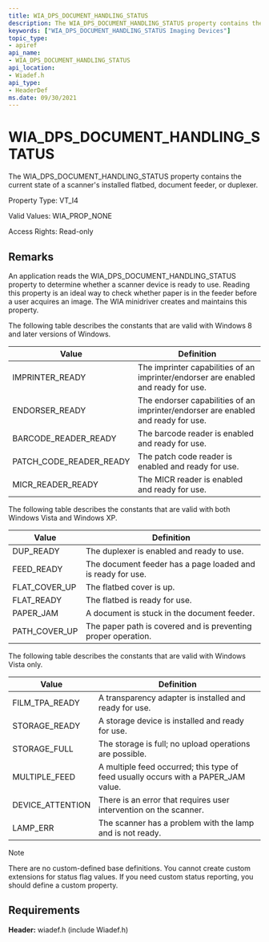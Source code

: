 ```yaml
---
title: WIA_DPS_DOCUMENT_HANDLING_STATUS
description: The WIA_DPS_DOCUMENT_HANDLING_STATUS property contains the current state of a scanner's installed flatbed, document feeder, or duplexer.
keywords: ["WIA_DPS_DOCUMENT_HANDLING_STATUS Imaging Devices"]
topic_type:
- apiref
api_name:
- WIA_DPS_DOCUMENT_HANDLING_STATUS
api_location:
- Wiadef.h
api_type:
- HeaderDef
ms.date: 09/30/2021
---
```


# WIA_DPS_DOCUMENT_HANDLING_STATUS

The WIA_DPS_DOCUMENT_HANDLING_STATUS property contains the current state of a scanner's installed flatbed, document feeder, or duplexer.

Property Type: VT_I4

Valid Values: WIA_PROP_NONE

Access Rights: Read-only

## Remarks

An application reads the WIA_DPS_DOCUMENT_HANDLING_STATUS property to determine whether a scanner device is ready to use. Reading this property is an ideal way to check whether paper is in the feeder before a user acquires an image. The WIA minidriver creates and maintains this property.

The following table describes the constants that are valid with Windows 8 and later versions of Windows.

| Value | Definition |
|--|--|
| IMPRINTER_READY | The imprinter capabilities of an imprinter/endorser are enabled and ready for use. |
| ENDORSER_READY | The endorser capabilities of an imprinter/endorser are enabled and ready for use. |
| BARCODE_READER_READY | The barcode reader is enabled and ready for use. |
| PATCH_CODE_READER_READY | The patch code reader is enabled and ready for use. |
| MICR_READER_READY | The MICR reader is enabled and ready for use. |

The following table describes the constants that are valid with both Windows Vista and Windows XP.

| Value | Definition |
|--|--|
| DUP_READY | The duplexer is enabled and ready to use. |
| FEED_READY | The document feeder has a page loaded and is ready for use. |
| FLAT_COVER_UP | The flatbed cover is up. |
| FLAT_READY | The flatbed is ready for use. |
| PAPER_JAM | A document is stuck in the document feeder. |
| PATH_COVER_UP | The paper path is covered and is preventing proper operation. |

The following table describes the constants that are valid with Windows Vista only.

| Value | Definition |
|--|--|
| FILM_TPA_READY | A transparency adapter is installed and ready for use. |
| STORAGE_READY | A storage device is installed and ready for use. |
| STORAGE_FULL | The storage is full; no upload operations are possible. |
| MULTIPLE_FEED | A multiple feed occurred; this type of feed usually occurs with a PAPER_JAM value. |
| DEVICE_ATTENTION | There is an error that requires user intervention on the scanner. |
| LAMP_ERR | The scanner has a problem with the lamp and is not ready. |

> [!NOTE]
> There are no custom-defined base definitions. You cannot create custom extensions for status flag values. If you need custom status reporting, you should define a custom property.

## Requirements

**Header:** wiadef.h (include Wiadef.h)
